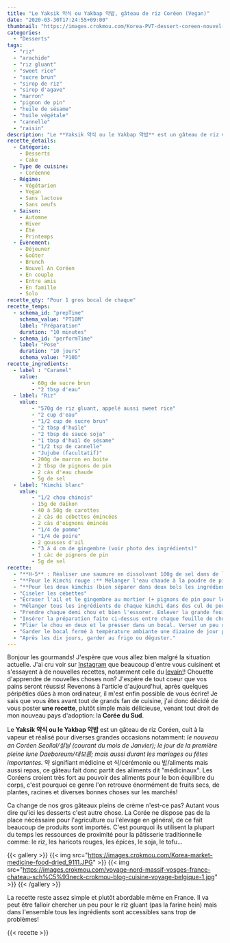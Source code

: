 ```yaml
---
title: "Le Yaksik 약식 ou Yakbap 약밥, gâteau de riz Coréen (Vegan)"
date: "2020-03-30T17:24:55+09:00"
thumbnail: "https://images.crokmou.com/Korea-PVT-dessert-coreen-nouvel-an-yaksik-yakbab-2.jpg"
categories:
  - "Desserts"
tags:
  - "riz"
  - "arachide"
  - "riz gluant"
  - "sweet rice"
  - "sucre brun"
  - "sirop de riz"
  - "sirop d'agave"
  - "marron"
  - "pignon de pin"
  - "huile de sésame"
  - "huile végétale"
  - "cannelle"
  - "raisin"
description: "Le **Yaksik 약식 ou le Yakbap 약밥** est un gâteau de riz Coréen, cuit à la vapeur et réalisé pour diverses grandes occasions! Il se compose de riz vapeur sucré et de fruits secs. 약 signifiant médicine et 식 cérémonie ou 밥 aliments/repas, ce gâteau fait donc partit des aliments dit médicinaux"
recette_details:
  - Catégorie:
    - Desserts
    - Cake
  - Type de cuisine:
    - Coréenne 
  - Régime:
    - Végétarien
    - Vegan
    - Sans lactose
    - Sans oeufs
  - Saison:
    - Automne
    - Hiver
    - Été
    - Printemps
  - Évènement:
    - Déjeuner
    - Goûter
    - Brunch
    - Nouvel An Coréen
    - En couple
    - Entre amis
    - En famille
    - Solo
recette_qty: "Pour 1 gros bocal de chaque"
recette_temps:
  - schema_id: "prepTime"
    schema_value: "PT10M"
    label: "Préparation"
    duration: "10 minutes"
  - schema_id: "performTime"
    label: "Pose"
    duration: "10 jours"
    schema_value: "P10D"
recette_ingredients:
  - label : "Caramel"
    value:
        - 60g de sucre brun
        - "2 tbsp d'eau"      
  - label: "Riz"
    value:
        - "570g de riz gluant, appelé aussi sweet rice"
        - "2 cup d'eau"
        - "1/2 cup de sucre brun"
        - "2 tbsp d'huile"
        - "2 tbsp de sauce soja"
        - "1 tbsp d'huil de sésame"
        - "1/2 tsp de cannelle"
        - "Jujube (facultatif)"
        - 200g de marron en boite
        - 2 tbsp de pignons de pin
        - 2 càs d'eau chaude
        - 5g de sel
  - label: "Kimchi blanc"
    value:
        - "1/2 chou chinois"
        - 15g de daïkon
        - 40 à 50g de carottes
        - 2 càs de cébettes émincées
        - 2 càs d'oignons émincés
        - "1/4 de pomme"
        - "1/4 de poire"
        - 2 gousses d'ail
        - "3 à 4 cm de gingembre (voir photo des ingrédients)"
        - 1 càc de pignons de pin
        - 5g de sel
recette:
  - "**H-5** : Réaliser une saumure en dissolvant 100g de sel dans de l'eau. Y tremper les deux demi choux et saupoudrer avec le reste du sel. Laisser flétrir 5h environ"
  - "**Pour le Kimchi rouge :** Mélanger l'eau chaude à la poudre de piment pour faire gonfler"
  - "**Pour les deux kimchis (bien séparer dans deux bols les ingrédients pour l'un et pour l'autre):**  <center>![Faire son kimchi maison - Vegan](https://images.crokmou.com/recette-kimchi-maison-crokmou-blog-belge-cuisine-voyage-02.jpg)![Faire son kimchi maison - Vegan](https://images.crokmou.com/recette-kimchi-maison-crokmou-blog-belge-cuisine-voyage-03.jpg)</center> Tailler en julienne fine le daïkon, la carotte et les oignons"
  - "Ciseler les cébettes"
  - "Écraser l'ail et le gingembre au mortier (+ pignons de pin pour le kimchi blanc)"
  - "Mélanger tous les ingrédients de chaque kimchi dans des cul de poule puis ajouter ensuite la pomme et la poire préalablement râpées. Mélanger à nouveau"
  - "Prendre chaque demi chou et bien l'essorer. Enlever la grande feuille extérieure et réserver"
  - "Insérer la préparation faite ci-dessus entre chaque feuille de chou. Couper ensuite le 'cul' du chou qui est un peu trop croquant. Enrouler avec la grande feuille restante <center>![EXPLICATION DE L'IMAGE](https://images.crokmou.com/recette-kimchi-maison-crokmou-blog-belge-cuisine-voyage-04.jpg)</center>"
  - "Plier le chou en deux et le presser dans un bocal. Verser un peu de saumure par dessus pour garder le kimchi immergé"
  - "Garder le bocal fermé à température ambiante une dizaine de jour pour lancer la fermentation. Au bout de 2 ou 3 jours, il se peut qu'un peu de liquide s'échappe du bocal, on peut nettoyer l'exterieur du pot mais surtout ne pas l'ouvrir !"
  - "Après les dix jours, garder au frigo ou déguster."
---
```


Bonjour les gourmands! J'espère que vous allez bien malgré la situation actuelle. J'ai cru voir sur <a href="https://www.instagram.com/crokmou.veg/" target="_blank">Instagram</a> que beaucoup d'entre vous cuisinent et s'essayent à de nouvelles recettes, notamment celle du <a href="https://crokmou.com/2014/06/levain-fait-maison/" target="_blank">levain!</a>! Chouette d'apprendre de nouvelles choses non? J'espère de tout coeur que vos pains seront réussis! 
Revenons à l'article d'aujourd'hui, après quelques péripéties dûes à mon ordinateur, il m'est enfin possible de vous écrire! Je sais que vous êtes avant tout de grands fan de cuisine, j'ai donc décidé de vous poster **une recette**, plutôt simple mais délicieuse, venant tout droit de mon nouveau pays d'adoption: la **Corée du Sud**.

Le **Yaksik 약식 ou le Yakbap 약밥** est un gâteau de riz Coréen, cuit à la vapeur et réalisé pour diverses grandes occasions notamment: *le nouveau an Coréen Seollal/설날 (courant du mois de Janvier); le jour de la première pleine lune Daeboreum/대보름; mais aussi durant les mariages ou fêtes importantes.*
약 signifiant médicine et 식/cérémonie ou 밥/aliments mais aussi repas, ce gâteau fait donc partit des aliments dit "médicinaux". Les Coréens croient très fort au pouvoir des aliments pour le bon équilibre du corps, c'est pourquoi ce genre l'on retrouve énormément de fruits secs, de plantes, racines et diverses bonnes choses sur les marchés!

Ca change de nos gros gâteaux pleins de crème n'est-ce pas? Autant vous dire qu'ici les desserts c'est autre chose. La Corée ne dispose pas de la place nécéssaire pour l'agriculture ou l'élevage en général, de ce fait beaucoup de produits sont importés. C'est pourquoi ils utilisent la plupart du temps les ressources de proximité pour la pâtisserie traditionnelle comme: le riz, les haricots rouges, les épices, le soja, le tofu...

{{< gallery >}}
  {{< img src="https://images.crokmou.com/Korea-market-medicine-food-dried_9111.JPG" >}}
  {{< img src="https://images.crokmou.com/voyage-nord-massif-vosges-france-chateau-sch%C5%93neck-crokmou-blog-cuisine-voyage-belgique-1.jpg" >}}
{{< /gallery >}}

La recette reste assez simple et plutôt abordable même en France. Il va peut être falloir chercher un peu pour le riz gluant (pas la farine hein) mais dans l'ensemble tous les ingrédients sont accessibles sans trop de problèmes!

{{< recette >}}